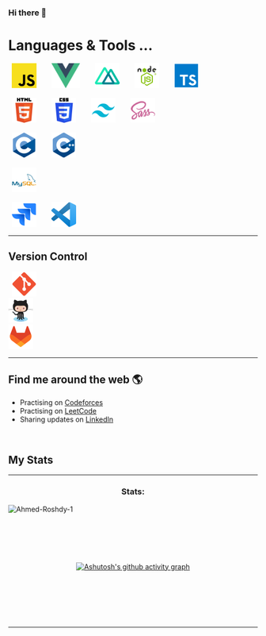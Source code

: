 ### Hi there 👋

<!--
**Ahmed-Roshdy-1/Ahmed-Roshdy-1** is a ✨ _special_ ✨ repository because its `README.md` (this file) appears on your GitHub profile.

Here are some ideas to get you started:

- 🔭 I’m currently working on ...
- 🌱 I’m currently learning ...
- 👯 I’m looking to collaborate on ...
- 🤔 I’m looking for help with ...
- 💬 Ask me about ...
- 📫 How to reach me: ...
- 😄 Pronouns: ...
- ⚡ Fun fact: ...
-->

# Languages & Tools ...

<p align="left">
   <code> <img height="50" src="Tech Icons/js.png"> </code>&nbsp; &nbsp;
   <code> <img height="50" src="Tech Icons/vue.png"> </code>&nbsp; &nbsp; 
   <code> <img height="50" src="Tech Icons/Nuxt.js.png"> </code>&nbsp; &nbsp; 
   <code> <img height="50" src="Tech Icons/node.png"> </code>&nbsp; &nbsp; 
   <code> <img height="50" src="Tech Icons/TS.png"> </code>&nbsp; &nbsp;
   
   <br/>
     <br/>  
   <code> <img height="50" src="Tech Icons/HTML.png"> </code>&nbsp; &nbsp;
   <code> <img height="50" src="Tech Icons/CSS.png"> </code>&nbsp; &nbsp;
   <code> <img height="50" src="Tech Icons/Tailwind CSS.png"> </code>&nbsp; &nbsp;
   <code> <img height="50" src="Tech Icons/sass-original.svg"> </code>&nbsp; &nbsp;
   
   <br/> 
    <br/>
   <code> <img height="50" src="Tech Icons/c.png"> </code>&nbsp; &nbsp;
   <code> <img height="50" src="Tech Icons/C++.png"> </code>&nbsp; &nbsp;

<br/>
  <br/>
<code> <img height="50" src="Tech Icons/MySql.png"> </code>&nbsp; &nbsp;

<br/>
 <br/>
<code> <img height="50" src="Tech Icons/Jira.png"> </code>&nbsp; &nbsp;
<code> <img height="50" src="Tech Icons/Visual Studio Code.png"> </code>&nbsp; &nbsp;

</p>

  <hr>
  
## Version Control
 <code> <img height="50" src="Tech Icons/Git.png"> </code>&nbsp; &nbsp;
 <code> <img height="50" src="Tech Icons/GitHub.png"> </code>&nbsp; &nbsp;
 <code> <img height="50" src="Tech Icons/GitLab.png"> </code>&nbsp; &nbsp;

 <hr>

## Find me around the web 🌎

- Practising on <a href="https://codeforces.com/profile/Ahmed-Roshdy" >Codeforces</a>
- Practising on <a href="https://leetcode.com/Ahmed-Roshdy-1/" >LeetCode</a>
- Sharing updates on <a href="https://www.linkedin.com/in/ahmed-roshdy-5bb561194/">LinkedIn</a>

<br/>

## My Stats

<!-- GITHUB STATS -->
<hr>
<div style="display: block;">
<p>
  <h3 align="center">Stats:</h3>
<p align="center">
    <a align="center">
      <p><img align="left" src="https://github-readme-stats.vercel.app/api/top-langs?username=Ahmed-Roshdy-1&show_icons=true&theme=dark&locale=en&hide=jupyter%20notebook,lex,&langs_count=8" alt="Ahmed-Roshdy-1" /></p></a>

  </p>
  <div style="display: block;" align="center">
   <br><br><br><br><br><br>
   
  [![Ashutosh's github activity graph](https://github-readme-activity-graph.vercel.app/graph?username=sayedmoataz&bg_color=000000&color=ffffff&line=42db24&point=ffffff&area=true&hide_border=true)](https://github.com/ashutosh00710/github-readme-activity-graph)
</div>
</p>
</div>
<br>
<br>
<br>
<br>
<br>

<hr>
<br>
<br>

<br>
<br>
<br>
<br>

